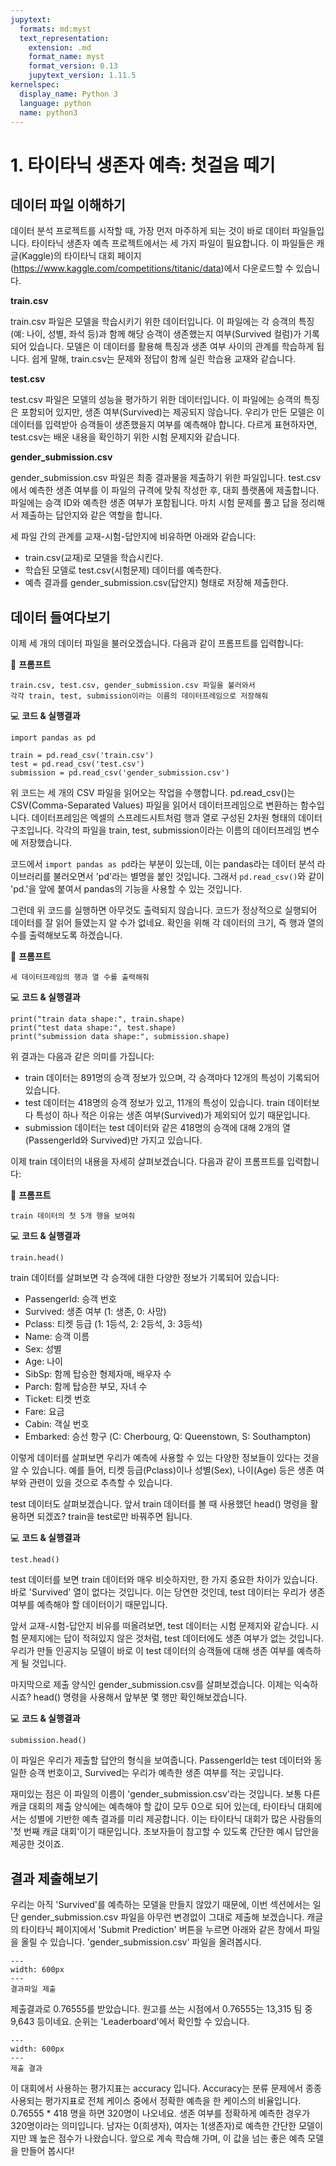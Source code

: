 ```yaml
---
jupytext:
  formats: md:myst
  text_representation:
    extension: .md
    format_name: myst
    format_version: 0.13
    jupytext_version: 1.11.5
kernelspec:
  display_name: Python 3
  language: python
  name: python3
---
```




# 1. 타이타닉 생존자 예측: 첫걸음 떼기

## 데이터 파일 이해하기
데이터 분석 프로젝트를 시작할 때, 가장 먼저 마주하게 되는 것이 바로 데이터 파일들입니다. 타이타닉 생존자 예측 프로젝트에서는 세 가지 파일이 필요합니다. 이 파일들은 캐글(Kaggle)의 타이타닉 대회 페이지(https://www.kaggle.com/competitions/titanic/data)에서 다운로드할 수 있습니다.

**train.csv**

train.csv 파일은 모델을 학습시키기 위한 데이터입니다.
이 파일에는 각 승객의 특징(예: 나이, 성별, 좌석 등)과 함께 해당 승객이 생존했는지 여부(Survived 컬럼)가 기록되어 있습니다. 모델은 이 데이터를 활용해 특징과 생존 여부 사이의 관계를 학습하게 됩니다.
쉽게 말해, train.csv는 문제와 정답이 함께 실린 학습용 교재와 같습니다.

**test.csv**

test.csv 파일은 모델의 성능을 평가하기 위한 데이터입니다.
이 파일에는 승객의 특징은 포함되어 있지만, 생존 여부(Survived)는 제공되지 않습니다. 우리가 만든 모델은 이 데이터를 입력받아 승객들이 생존했을지 여부를 예측해야 합니다.
다르게 표현하자면, test.csv는 배운 내용을 확인하기 위한 시험 문제지와 같습니다.

**gender_submission.csv**

gender_submission.csv 파일은 최종 결과물을 제출하기 위한 파일입니다.
test.csv에서 예측한 생존 여부를 이 파일의 규격에 맞춰 작성한 후, 대회 플랫폼에 제출합니다. 파일에는 승객 ID와 예측한 생존 여부가 포함됩니다.
마치 시험 문제를 풀고 답을 정리해서 제출하는 답안지와 같은 역할을 합니다.

세 파일 간의 관계를 교재-시험-답안지에 비유하면 아래와 같습니다:
- train.csv(교재)로 모델을 학습시킨다.
- 학습된 모델로 test.csv(시험문제) 데이터를 예측한다.
- 예측 결과를 gender_submission.csv(답안지) 형태로 저장해 제출한다.



## 데이터 들여다보기

이제 세 개의 데이터 파일을 불러오겠습니다. 다음과 같이 프롬프트를 입력합니다:

📝 **프롬프트**
```
train.csv, test.csv, gender_submission.csv 파일을 불러와서 
각각 train, test, submission이라는 이름의 데이터프레임으로 저장해줘
```

💻 **코드 & 실행결과**
```{code-cell}
import pandas as pd

train = pd.read_csv('train.csv')
test = pd.read_csv('test.csv')
submission = pd.read_csv('gender_submission.csv')
```

위 코드는 세 개의 CSV 파일을 읽어오는 작업을 수행합니다. pd.read_csv()는 CSV(Comma-Separated Values) 파일을 읽어서 데이터프레임으로 변환하는 함수입니다. 데이터프레임은 엑셀의 스프레드시트처럼 행과 열로 구성된 2차원 형태의 데이터 구조입니다. 각각의 파일을 train, test, submission이라는 이름의 데이터프레임 변수에 저장했습니다. 

코드에서 `import pandas as pd`라는 부분이 있는데, 이는 pandas라는 데이터 분석 라이브러리를 불러오면서 'pd'라는 별명을 붙인 것입니다. 그래서 `pd.read_csv()`와 같이 'pd.'을 앞에 붙여서 pandas의 기능을 사용할 수 있는 것입니다.




그런데 위 코드를 실행하면 아무것도 출력되지 않습니다. 코드가 정상적으로 실행되어 데이터를 잘 읽어 들였는지 알 수가 없네요. 확인을 위해 각 데이터의 크기, 즉 행과 열의 수를 출력해보도록 하겠습니다.

📝 **프롬프트**

```
세 데이터프레임의 행과 열 수를 출력해줘
```

💻 **코드 & 실행결과**

```{code-cell}
print("train data shape:", train.shape)
print("test data shape:", test.shape)
print("submission data shape:", submission.shape)
```

위 결과는 다음과 같은 의미를 가집니다:

- train 데이터는 891명의 승객 정보가 있으며, 각 승객마다 12개의 특성이 기록되어 있습니다.
- test 데이터는 418명의 승객 정보가 있고, 11개의 특성이 있습니다. train 데이터보다 특성이 하나 적은 이유는 생존 여부(Survived)가 제외되어 있기 때문입니다.
- submission 데이터는 test 데이터와 같은 418명의 승객에 대해 2개의 열(PassengerId와 Survived)만 가지고 있습니다.




이제 train 데이터의 내용을 자세히 살펴보겠습니다. 다음과 같이 프롬프트를 입력합니다:

📝 **프롬프트**
```
train 데이터의 첫 5개 행을 보여줘
```

💻 **코드 & 실행결과**
```{code-cell}
train.head()
```

train 데이터를 살펴보면 각 승객에 대한 다양한 정보가 기록되어 있습니다:
- PassengerId: 승객 번호
- Survived: 생존 여부 (1: 생존, 0: 사망)
- Pclass: 티켓 등급 (1: 1등석, 2: 2등석, 3: 3등석)
- Name: 승객 이름
- Sex: 성별
- Age: 나이
- SibSp: 함께 탑승한 형제자매, 배우자 수
- Parch: 함께 탑승한 부모, 자녀 수
- Ticket: 티켓 번호
- Fare: 요금
- Cabin: 객실 번호
- Embarked: 승선 항구 (C: Cherbourg, Q: Queenstown, S: Southampton)

이렇게 데이터를 살펴보면 우리가 예측에 사용할 수 있는 다양한 정보들이 있다는 것을 알 수 있습니다. 예를 들어, 티켓 등급(Pclass)이나 성별(Sex), 나이(Age) 등은 생존 여부와 관련이 있을 것으로 추측할 수 있습니다.



test 데이터도 살펴보겠습니다. 앞서 train 데이터를 볼 때 사용했던 head() 명령을 활용하면 되겠죠? train을 test로만 바꿔주면 됩니다.

💻 **코드 & 실행결과**
```{code-cell}
test.head()
```

test 데이터를 보면 train 데이터와 매우 비슷하지만, 한 가지 중요한 차이가 있습니다. 바로 'Survived' 열이 없다는 것입니다. 이는 당연한 것인데, test 데이터는 우리가 생존 여부를 예측해야 할 데이터이기 때문입니다.

앞서 교재-시험-답안지 비유를 떠올려보면, test 데이터는 시험 문제지와 같습니다. 시험 문제지에는 답이 적혀있지 않은 것처럼, test 데이터에도 생존 여부가 없는 것입니다. 우리가 만들 인공지능 모델이 바로 이 test 데이터의 승객들에 대해 생존 여부를 예측하게 될 것입니다.



마지막으로 제출 양식인 gender_submission.csv를 살펴보겠습니다. 이제는 익숙하시죠? head() 명령을 사용해서 앞부분 몇 행만 확인해보겠습니다.

💻 **코드 & 실행결과**
```{code-cell}
submission.head()
```

이 파일은 우리가 제출할 답안의 형식을 보여줍니다. PassengerId는 test 데이터와 동일한 승객 번호이고, Survived는 우리가 예측한 생존 여부를 적는 곳입니다.

재미있는 점은 이 파일의 이름이 'gender_submission.csv'라는 것입니다. 보통 다른 캐글 대회의 제출 양식에는 예측해야 할 값이 모두 0으로 되어 있는데, 타이타닉 대회에서는 성별에 기반한 예측 결과를 미리 제공합니다. 이는 타이타닉 대회가 많은 사람들의 '첫 번째 캐글 대회'이기 때문입니다. 초보자들이 참고할 수 있도록 간단한 예시 답안을 제공한 것이죠.



## 결과 제출해보기

우리는 아직 'Survived'를 예측하는 모델을 만들지 않았기 때문에, 이번 섹션에서는 일단 gender_submission.csv 파일을 아무런 변경없이 그대로 제출해 보겠습니다. 캐글의 타이타닉 페이지에서 'Submit Prediction' 버튼을 누르면 아래와 같은 창에서 파일을 올릴 수 있습니다. 'gender_submission.csv' 파일을 올려봅시다.

```{figure} images/11-1.png
---
width: 600px
---
결과파일 제출
```


제출결과로 0.76555를 받았습니다. 원고를 쓰는 시점에서 0.76555는 13,315 팀 중 9,643 등이네요. 순위는 'Leaderboard'에서 확인할 수 있습니다.

```{figure} images/11-2.png
---
width: 600px
---
제출 결과
```

이 대회에서 사용하는 평가지표는 accuracy 입니다. Accuracy는 분류 문제에서 종종 사용되는 평가지표로 전체 케이스 중에서 정확한 예측을 한 케이스의 비율입니다. 0.76555 * 418 명을 하면 320명이 나오네요. 생존 여부를 정확하게 예측한 경우가 320명이라는 의미입니다. 남자는 0(희생자), 여자는 1(생존자)로 예측한 간단한 모델이지만 꽤 높은 점수가 나왔습니다. 앞으로 계속 학습해 가며, 이 값을 넘는 좋은 예측 모델을 만들어 봅시다!



